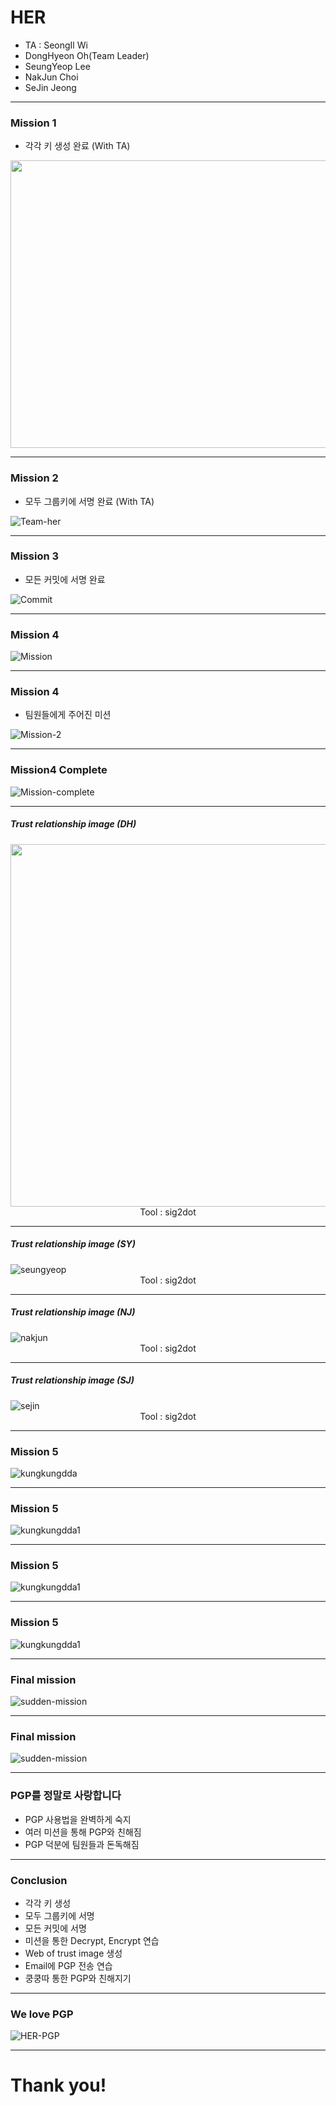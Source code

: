 # HER

- TA : SeongIl Wi
- DongHyeon Oh(Team Leader)
- SeungYeop Lee
- NakJun Choi
- SeJin Jeong

---

### Mission 1

- 각각 키 생성 완료 (With TA)

<img src="images/key_info.png" width=900px height=460px>

---

### Mission 2

- 모두 그룹키에 서명 완료 (With TA)

![Team-her](images/team_her.jpg)

---

### Mission 3

- 모든 커밋에 서명 완료

![Commit](images/github_commit.jpg)

---

### Mission 4

![Mission](images/mission4.png)

---

### Mission 4

- 팀원들에게 주어진 미션

![Mission-2](images/mission4-2.jpg)

---

### Mission4 Complete

![Mission-complete](images/mission4_complete.jpg)

---

##### Trust relationship image (DH)

<img src="images/DH_sig2dot.jpg" width=665px height=580px>
<span style="display:table;margin:auto">Tool : sig2dot</span>

---

##### Trust relationship image (SY)

![seungyeop](images/SY_sig2dot.jpg)
<span style="display:table;margin:auto">Tool : sig2dot</span>

---

##### Trust relationship image (NJ)

![nakjun](images/NJ_sig2dot.jpg)
<span style="display:table;margin:auto">Tool : sig2dot</span>

---

##### Trust relationship image (SJ)

![sejin](images/SJ_sig2dot.jpg)
<span style="display:table;margin:auto">Tool : sig2dot</span>

---

### Mission 5

![kungkungdda](images/kungkungdda.jpg)

---

### Mission 5

![kungkungdda1](images/kungkungdda1.jpg)

---

### Mission 5

![kungkungdda1](images/kungkungdda2.jpg)

---

### Mission 5

![kungkungdda1](images/kungkungdda3.jpg)

---

### Final mission

![sudden-mission](images/sudden_mission1.jpg)

---

### Final mission

![sudden-mission](images/sudden_mission2.jpg)

---

### PGP를 정말로 사랑합니다

- PGP 사용법을 완벽하게 숙지
- 여러 미션을 통해 PGP와 친해짐
- PGP 덕분에 팀원들과 돈독해짐

---

### Conclusion

- 각각 키 생성
- 모두 그룹키에 서명
- 모든 커밋에 서명
- 미션을 통한 Decrypt, Encrypt 연습
- Web of trust image 생성
- Email에 PGP 전송 연습
- 쿵쿵따 통한 PGP와 친해지기

---

### We love PGP

![HER-PGP](images/HER_PGP.png)

---

# Thank you!

